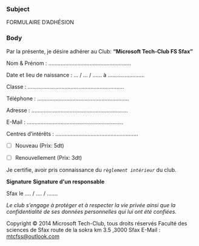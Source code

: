 ﻿### Subject
FORMULAIRE D’ADHÉSION
### Body
Par la présente, je désire adhérer au Club: **“Microsoft Tech-Club FS Sfax”**

Nom & Prénom : ………………………………………………

Date et lieu de naissance : … / … / …… à ……………………

Classe : ………………………………………………………

Téléphone : ……………………………………………………

Adresse : ………………………………………………………

E-Mail : ………………………………………………………

Centres d’intérêts : ………………………………………………

- [ ] Nouveau (Prix: 5dt)

- [ ] Renouvellement (Prix: 3dt)

Je certifie, avoir pris connaissance du _`règlement intérieur`_ du club.

**Signature**
&#x202b; **Signature d'un responsable**



Sfax le .... / .... / .......

_Le club s’engage à protéger et à respecter la vie privée ainsi que la confidentialité de ses données personnelles qui lui ont été confiées._

Copyright © 2014 Microsoft Tech-Club, tous droits réservés
Faculté des sciences de Sfax route de la sokra km 3.5 ,3000 Sfax
E-Mail : mtcfss@outlook.com
